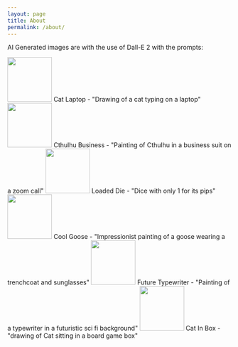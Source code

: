 ```yaml
---
layout: page
title: About
permalink: /about/
---
```


AI Generated images are with the use of Dall-E 2 with the prompts:

<img src="{{site.url}}/{{site.baseurl}}/assets/images/AIGenerated/DALL-E/CatLaptop.png" alt="" style="width:100px;"/>
Cat Laptop - "Drawing of a cat typing on a laptop"

<img src="{{site.url}}/{{site.baseurl}}/assets/images/AIGenerated/DALL-E/CthulhuBusiness.png" alt="" style="width:100px;"/>
Cthulhu Business - "Painting of Cthulhu in a business suit on a zoom call"

<img src="{{site.url}}/{{site.baseurl}}/assets/images/AIGenerated/DALL-E/LoadedDie.png" alt="" style="width:100px;"/>
Loaded Die - "Dice with only 1 for its pips"

<img src="{{site.url}}/{{site.baseurl}}/assets/images/AIGenerated/DALL-E/CoolGoose.png" alt="" style="width:100px;"/>
Cool Goose - "Impressionist painting of a goose wearing a trenchcoat and sunglasses"

<img src="{{site.url}}/{{site.baseurl}}/assets/images/AIGenerated/DALL-E/FutureTypewriter.png" alt="" style="width:100px;"/>
Future Typewriter - "Painting of a typewriter in a futuristic sci fi background"

<img src="{{site.url}}/{{site.baseurl}}/assets/images/AIGenerated/freepik/catinbox.png" alt="" style="width:100px;"/>
Cat In Box - "drawing of Cat sitting in a board game box"

